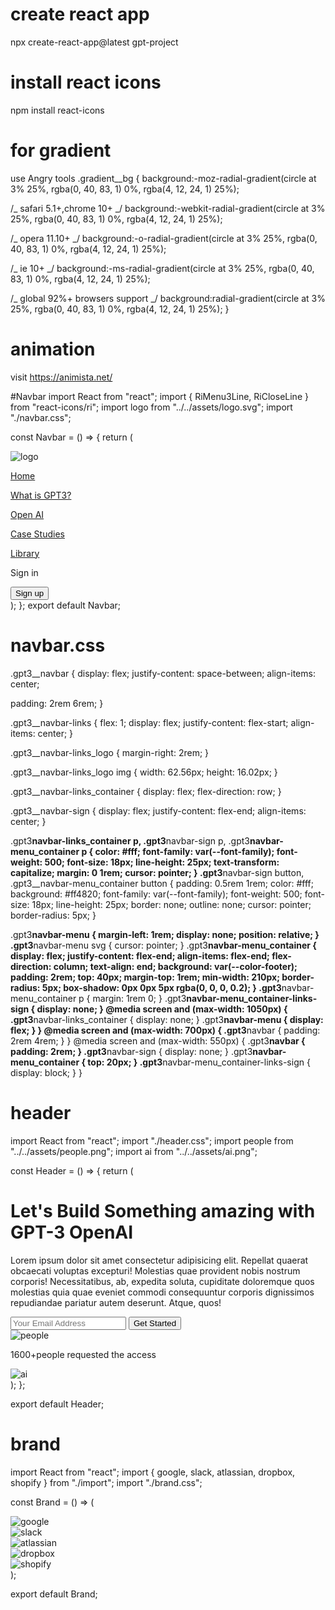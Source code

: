 # create react app

npx create-react-app@latest gpt-project

# install react icons

npm install react-icons

# for gradient

use Angry tools
.gradient\_\_bg {
background:-moz-radial-gradient(circle at 3% 25%, rgba(0, 40, 83, 1) 0%, rgba(4, 12, 24, 1) 25%);

/_ safari 5.1+,chrome 10+ _/
background:-webkit-radial-gradient(circle at 3% 25%, rgba(0, 40, 83, 1) 0%, rgba(4, 12, 24, 1) 25%);

/_ opera 11.10+ _/
background:-o-radial-gradient(circle at 3% 25%, rgba(0, 40, 83, 1) 0%, rgba(4, 12, 24, 1) 25%);

/_ ie 10+ _/
background:-ms-radial-gradient(circle at 3% 25%, rgba(0, 40, 83, 1) 0%, rgba(4, 12, 24, 1) 25%);

/_ global 92%+ browsers support _/
background:radial-gradient(circle at 3% 25%, rgba(0, 40, 83, 1) 0%, rgba(4, 12, 24, 1) 25%);
}

# animation

visit https://animista.net/

#Navbar
import React from "react";
import { RiMenu3Line, RiCloseLine } from "react-icons/ri";
import logo from "../../assets/logo.svg";
import "./navbar.css";

const Navbar = () => {
return (

<div className="gpt3__navbar">
<div className="gpt3__navbar-links">
<div className="gpt3__navbar-links_logo">
<img src={logo} alt="logo" />
</div>
<div className="gpt3__navbar-links_container">
<p>
<a href="#home">Home</a>
</p>
<p>
<a href="#wgpt3">What is GPT3?</a>
</p>
<p>
<a href="#possibility">Open AI</a>
</p>
<p>
<a href="#features">Case Studies</a>
</p>
<p>
<a href="#blog">Library</a>
</p>
</div>
</div>
<div className="gpt3__navbar-sign">
<p>Sign in</p>
<button type="button">Sign up</button>
</div>
</div>
);
};
export default Navbar;

# navbar.css

.gpt3\_\_navbar {
display: flex;
justify-content: space-between;
align-items: center;

padding: 2rem 6rem;
}

.gpt3\_\_navbar-links {
flex: 1;
display: flex;
justify-content: flex-start;
align-items: center;
}

.gpt3\_\_navbar-links_logo {
margin-right: 2rem;
}

.gpt3\_\_navbar-links_logo img {
width: 62.56px;
height: 16.02px;
}

.gpt3\_\_navbar-links_container {
display: flex;
flex-direction: row;
}

.gpt3\_\_navbar-sign {
display: flex;
justify-content: flex-end;
align-items: center;
}

.gpt3**navbar-links_container p,
.gpt3**navbar-sign p,
.gpt3**navbar-menu_container p {
color: #fff;
font-family: var(--font-family);
font-weight: 500;
font-size: 18px;
line-height: 25px;
text-transform: capitalize;
margin: 0 1rem;
cursor: pointer;
}
.gpt3**navbar-sign button,
.gpt3\_\_navbar-menu_container button {
padding: 0.5rem 1rem;
color: #fff;
background: #ff4820;
font-family: var(--font-family);
font-weight: 500;
font-size: 18px;
line-height: 25px;
border: none;
outline: none;
cursor: pointer;
border-radius: 5px;
}

.gpt3**navbar-menu {
margin-left: 1rem;
display: none;
position: relative;
}
.gpt3**navbar-menu svg {
cursor: pointer;
}
.gpt3**navbar-menu_container {
display: flex;
justify-content: flex-end;
align-items: flex-end;
flex-direction: column;
text-align: end;
background: var(--color-footer);
padding: 2rem;
top: 40px;
margin-top: 1rem;
min-width: 210px;
border-radius: 5px;
box-shadow: 0px 0px 5px rgba(0, 0, 0, 0.2);
}
.gpt3**navbar-menu_container p {
margin: 1rem 0;
}
.gpt3**navbar-menu_container-links-sign {
display: none;
}
@media screen and (max-width: 1050px) {
.gpt3**navbar-links_container {
display: none;
}
.gpt3**navbar-menu {
display: flex;
}
}
@media screen and (max-width: 700px) {
.gpt3**navbar {
padding: 2rem 4rem;
}
}
@media screen and (max-width: 550px) {
.gpt3**navbar {
padding: 2rem;
}
.gpt3**navbar-sign {
display: none;
}
.gpt3**navbar-menu_container {
top: 20px;
}
.gpt3**navbar-menu_container-links-sign {
display: block;
}
}

# header

import React from "react";
import "./header.css";
import people from "../../assets/people.png";
import ai from "../../assets/ai.png";

const Header = () => {
return (

<div className="gpt3__header section__padding" id="#home">
<div className="gpt3__header-content">
<h1 className="gradient__text">
Let's Build Something amazing with GPT-3 OpenAI
</h1>
<p>
Lorem ipsum dolor sit amet consectetur adipisicing elit. Repellat
quaerat obcaecati voluptas excepturi! Molestias quae provident nobis
nostrum corporis! Necessitatibus, ab, expedita soluta, cupiditate
doloremque quos molestias quia quae eveniet commodi consequuntur
corporis dignissimos repudiandae pariatur autem deserunt. Atque, quos!
</p>
<div className="gpt3__header-content__input">
<input type="email" placeholder="Your Email Address" />
<button type="button">Get Started</button>
</div>
<div className="gpt3__header-content__people">
<img src={people} alt="people" />
<p>1600+people requested the access</p>
</div>
</div>
<div className="gpt3__header-image">
<img src={ai} alt="ai" />
</div>
</div>
);
};

export default Header;

# brand

import React from "react";
import { google, slack, atlassian, dropbox, shopify } from "./import";
import "./brand.css";

const Brand = () => (

  <div className="gpt3__brand section__padding">
    <div>
      <img src={google} alt="google" />
    </div>
    <div>
      <img src={slack} alt="slack" />
    </div>
    <div>
      <img src={atlassian} alt="atlassian" />
    </div>
    <div>
      <img src={dropbox} alt="dropbox" />
    </div>
    <div>
      <img src={shopify} alt="shopify" />
    </div>
  </div>
);

export default Brand;
